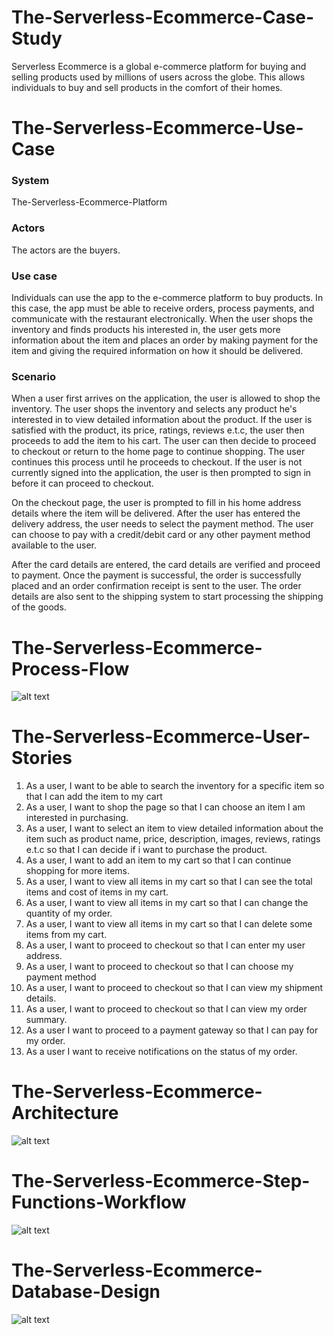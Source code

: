 # The-Serverless-Ecommerce-Case-Study
Serverless Ecommerce is a global e-commerce platform for buying and selling products used by millions of users across the globe. This allows individuals to buy and sell products in the comfort of their homes.

# The-Serverless-Ecommerce-Use-Case

### System
The-Serverless-Ecommerce-Platform  

### Actors
The actors are the buyers.

### Use case

Individuals can use the app to the e-commerce platform to buy products. In this case, the app must be able to receive orders, process payments, and communicate with the restaurant electronically. When the user shops the inventory and finds products his interested in, the user gets more information about the item and places an order by making payment for the item and giving the required information on how it should be delivered.

### Scenario
When a user first arrives on the application, the user is allowed to shop the inventory. The user shops the inventory and selects any product he's interested in to view detailed information about the product. If the user is satisfied with the product, its price, ratings, reviews e.t.c, the user then proceeds to add the item to his cart. The user can then decide to proceed to checkout or return to the home page to continue shopping. The user continues this process until he proceeds to checkout.
If the user is not currently signed into the application, the user is then prompted to sign in before it can proceed to checkout.

On the checkout page, the user is prompted to fill in his home address details where the item will be delivered. After the user has entered the delivery address, the user needs to select the payment method. The user can choose to pay with a credit/debit card or any other payment method available to the user.

After the card details are entered, the card details are verified and proceed to payment. Once the payment is successful, the order is successfully placed and an order confirmation receipt is sent to the user. The order details are also sent to the shipping system to start processing the shipping of the goods.

# The-Serverless-Ecommerce-Process-Flow
![alt text](https://github.com/blacktechiegirl/The-Serverless-Ecommerce-Case-Study/blob/main/Blanks%20diagram.png)


# The-Serverless-Ecommerce-User-Stories
1. As a user, I want to be able to search the inventory for a specific item so that I can add the item to my cart
2. As a user, I want to shop the page so that I can choose an item I am interested in purchasing.
3. As a user, I want to select an item to view detailed information about the item such as product name, price, description, images, reviews, ratings e.t.c so that I can decide if i want to purchase the product.
4. As a user, I want to add an item to my cart so that I can continue shopping for more items.
5. As a user, I want to view all items in my cart so that I can see the total items and cost of items in my cart.
6. As a user, I want to view all items in my cart so that I can change the quantity of my order.
7. As a user, I want to view all items in my cart so that I can delete some items from my cart.
8. As a user, I want to proceed to checkout so that I can enter my user address.
9. As a user, I want to proceed to checkout so that I can choose my payment method
10. As a user, I want to proceed to checkout so that I can view my shipment details.
11. As a user, I want to proceed to checkout so that I can view my order summary.
12. As a user I want to proceed to a payment gateway so that I can pay for my order.
13. As a user I want to receive notifications on the status of my order.

# The-Serverless-Ecommerce-Architecture
![alt text](https://github.com/blacktechiegirl/The-Serverless-Ecommerce-Case-Study/blob/main/serverless%20ecommerce%20architecture.png)

# The-Serverless-Ecommerce-Step-Functions-Workflow
![alt text](https://github.com/blacktechiegirl/The-Serverless-Ecommerce-Case-Study/blob/main/serverless%20ecommerce%20architecture.png)

# The-Serverless-Ecommerce-Database-Design
![alt text](https://github.com/blacktechiegirl/The-Serverless-Ecommerce-Case-Study/blob/main/Screenshot%202022-11-03%20034216.png)
